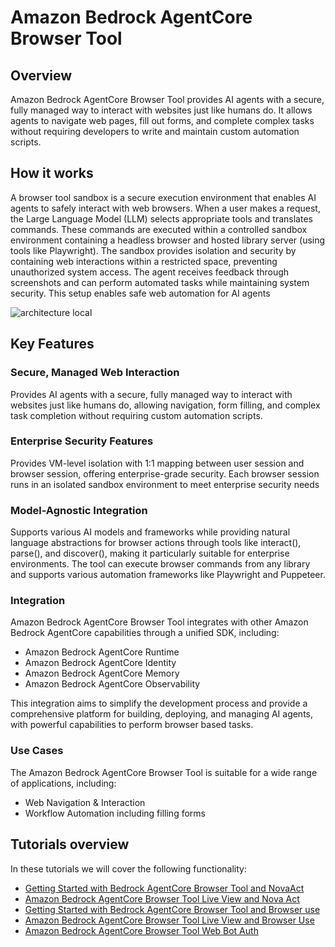 # Amazon Bedrock AgentCore Browser Tool

## Overview

Amazon Bedrock AgentCore Browser Tool provides AI agents with a secure, fully managed way to interact with websites just like humans do. It allows agents to navigate web pages, fill out forms, and complete complex tasks without requiring developers to write and maintain custom automation scripts.

## How it works

A browser tool sandbox is a secure execution environment that enables AI agents to safely interact with web browsers. When a user makes a request, the Large Language Model (LLM) selects appropriate tools and translates commands. These commands are executed within a controlled sandbox environment containing a headless browser and hosted library server (using tools like Playwright). The sandbox provides isolation and security by containing web interactions within a restricted space, preventing unauthorized system access. The agent receives feedback through screenshots and can perform automated tasks while maintaining system security. This setup enables safe web automation for AI agents

![architecture local](../02-Agent-Core-browser-tool/images/browser-tool.png)

## Key Features

### Secure, Managed Web Interaction

Provides AI agents with a secure, fully managed way to interact with websites just like humans do, allowing navigation, form filling, and complex task completion without requiring custom automation scripts.

### Enterprise Security Features

Provides VM-level isolation with 1:1 mapping between user session and browser session, offering enterprise-grade security. Each browser session runs in an isolated sandbox environment to meet enterprise security needs

### Model-Agnostic Integration

Supports various AI models and frameworks while providing natural language abstractions for browser actions through tools like interact(), parse(), and discover(), making it particularly suitable for enterprise environments. The tool can execute browser commands from any library and supports various automation frameworks like Playwright and Puppeteer.

### Integration

Amazon Bedrock AgentCore Browser Tool integrates with other Amazon Bedrock AgentCore capabilities through a unified SDK, including:

- Amazon Bedrock AgentCore Runtime
- Amazon Bedrock AgentCore Identity
- Amazon Bedrock AgentCore Memory
- Amazon Bedrock AgentCore Observability

This integration aims to simplify the development process and provide a comprehensive platform for building, deploying, and managing AI agents, with powerful capabilities to perform browser based tasks.

### Use Cases

The Amazon Bedrock AgentCore Browser Tool is suitable for a wide range of applications, including:

- Web Navigation & Interaction
- Workflow Automation including filling forms

## Tutorials overview

In these tutorials we will cover the following functionality:

- [Getting Started with Bedrock AgentCore Browser Tool and NovaAct](01-browser-with-NovaAct/01_getting_started-agentcore-browser-tool-with-nova-act.ipynb)
- [Amazon Bedrock AgentCore Browser Tool Live View and Nova Act](01-browser-with-NovaAct/02_agentcore-browser-tool-live-view-with-nova-act.ipynb)
- [Getting Started with Bedrock AgentCore Browser Tool and Browser use](02-browser-with-browserUse/getting_started-agentcore-browser-tool-with-browser-use.ipynb)
- [Amazon Bedrock AgentCore Browser Tool Live View and Browser Use](02-browser-with-browserUse/agentcore-browser-tool-live-view-with-browser-use.ipynb)
- [Amazon Bedrock AgentCore Browser Tool Web Bot Auth](05-Web-Bot-Auth-Signing/01_agentcore-browser-tool-with-web-bot-auth.ipynb)
